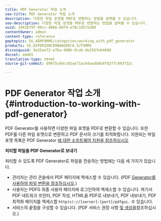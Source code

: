 ```yaml
---
title: PDF Generator 작업 소개
seo-title: PDF Generator 작업 소개
description: 다양한 파일 포맷을 PDF로 변환하는 방법을 살펴볼 수 있습니다.
seo-description: 다양한 파일 포맷을 PDF로 변환하는 방법을 살펴볼 수 있습니다.
uuid: 1942bf9f-99cc-48b6-89f4-e78c1957a300
contentOwner: admin
content-type: reference
geptopics: SG_AEMFORMS/categories/working_with_pdf_generator
products: SG_EXPERIENCEMANAGER/6.5/FORMS
discoiquuid: 9e25ea72-e7ba-400b-9cab-de256fe64888
docset: aem65
translation-type: tm+mt
source-git-commit: d9975c0dcc02ae71ac64aadb6b4f82f7c993f32c

---
```



# PDF Generator 작업 소개 {#introduction-to-working-with-pdf-generator}

PDF Generator를 사용하면 다양한 파일 포맷을 PDF로 변환할 수 있습니다. 또한 PDF를 다른 파일 포맷으로 변환하고 PDF 문서의 크기를 최적화합니다. 지원되는 파일 포맷 목록은 PDF Generator [에 대한 소프트웨어 지원을 참조하십시오](/help/forms/using/aem-forms-jee-supported-platforms.md)

**처리할 파일을 PDF Generator로 보내기**

처리할 수 있도록 PDF Generator로 파일을 전송하는 방법에는 다음 세 가지가 있습니다.

* 관리자는 관리 콘솔에서 PDF 페이지에 액세스할 수 있습니다. (PDF [Generator를 사용하여 파일 변환을 참조하십시오](/help/forms/using/admin-help/converting-files-using-pdf-generator.md).)
* 사용자는 PDFG 최종 사용자 페이지에 로그인하여 액세스할 수 있습니다. 여기서 PDF 네트워크 프린터, PDF 작성, HTML을 PDF로 내보내기, PDF 내보내기, PDF 최적화 페이지를 액세스할 `http(s)://[server]:[port]/pdfgui.` 수 있습니다.
* 서비스의 끝점을 구성할 수 있습니다. (PDF <!--Fix broken link to Managing Endpoints --> 서비스 권장 사항 [및 생성을](/help/forms/using/admin-help/configuring-watched-folder-endpoints.md#generate-pdf-service-recommendations)참조하십시오.) [](/help/forms/using/admin-help/overview-5.md#main-pars-header)

